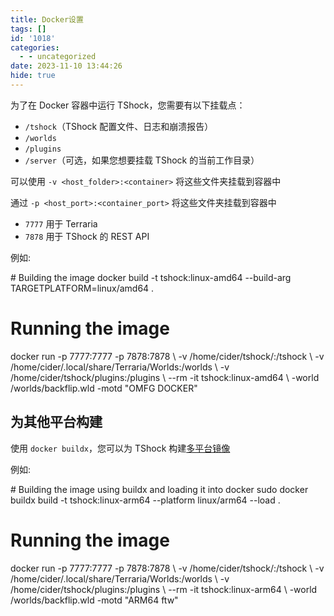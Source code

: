 ```yaml
---
title: Docker设置
tags: []
id: '1018'
categories:
  - - uncategorized
date: 2023-11-10 13:44:26
hide: true
---
```


为了在 Docker 容器中运行 TShock，您需要有以下挂载点：

*   `/tshock`（TShock 配置文件、日志和崩溃报告）
*   `/worlds`
*   `/plugins`
*   `/server`（可选，如果您想要挂载 TShock 的当前工作目录）

可以使用 `-v <host_folder>:<container>` 将这些文件夹挂载到容器中

通过 `-p <host_port>:<container_port>` 将这些文件夹挂载到容器中

*   `7777` 用于 Terraria
*   `7878` 用于 TShock 的 REST API

例如:

\# Building the image
docker build -t tshock:linux-amd64 --build-arg TARGETPLATFORM=linux/amd64 .

# Running the image
docker run -p 7777:7777 -p 7878:7878 \\
           -v /home/cider/tshock/:/tshock \\
           -v /home/cider/.local/share/Terraria/Worlds:/worlds \\
           -v /home/cider/tshock/plugins:/plugins \\
           --rm -it tshock:linux-amd64 \\
           -world /worlds/backflip.wld -motd "OMFG DOCKER"

## 为其他平台构建

使用 `docker buildx`，您可以为 TShock 构建[多平台镜像](https://docs.docker.com/build/building/multi-plat)

例如:

\# Building the image using buildx and loading it into docker
sudo docker buildx build -t tshock:linux-arm64 --platform linux/arm64 --load .

# Running the image
docker run -p 7777:7777 -p 7878:7878 \\
           -v /home/cider/tshock/:/tshock \\
           -v /home/cider/.local/share/Terraria/Worlds:/worlds \\
           -v /home/cider/tshock/plugins:/plugins \\
           --rm -it tshock:linux-arm64 \\
           -world /worlds/backflip.wld -motd "ARM64 ftw"